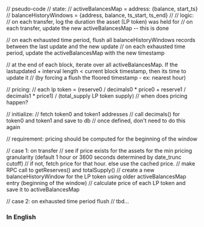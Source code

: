 // pseudo-code
// state:
// activeBalancesMap = address: {balance, start_ts} 
// balanceHistoryWindows = {address, balance, ts_start, ts_end}
// 
// logic:
// on each transfer, log the duration the asset (LP token) was held for
// on each transfer, update the new activeBalancesMap
-- this is done

// on each exhausted time period, flush all balanceHistoryWindows records between the last update and the new update
// on each exhausted time period, update the activeBalancesMap with the new timestamp

// at the end of each block, iterate over all activeBalancesMap. If the lastupdated + interval length < current block timestamp, then its time to update it 
// (by forcing a flush the floored timestamp - ex: nearest hour)

// pricing: 
// each lp token = (reserve0 / decimals0 * price0 + reserve1 / decimals1 * price1) / (total_supply LP token supply)
// when does pricing happen?

// initialize:
// fetch token0 and token1 addresses
// call decimals() for token0 and token1 and save to db
// once defined, don't need to do this again

// requirement: pricing should be computed for the beginning of the window

// case 1: on transfer
// see if price exists for the assets for the min pricing granularity (default 1 hour or 3600 seconds determined by date_trunc cutoff)
// if not, fetch price for that hour. else use the cached price.
// make RPC call to getReserves() and totalSupply()
// create a new balanceHistoryWindow for the LP token using older activeBalancesMap entry (beginning of the window)
// calculate price of each LP token and save it to activeBalancesMap

// case 2: on exhausted time period flush
// tbd...

### In English

